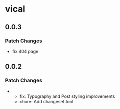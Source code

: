 # vical

## 0.0.3

### Patch Changes

- fix 404 page

## 0.0.2

### Patch Changes

- - fix: Typography and Post styling improvements
  - chore: Add changeset tool
